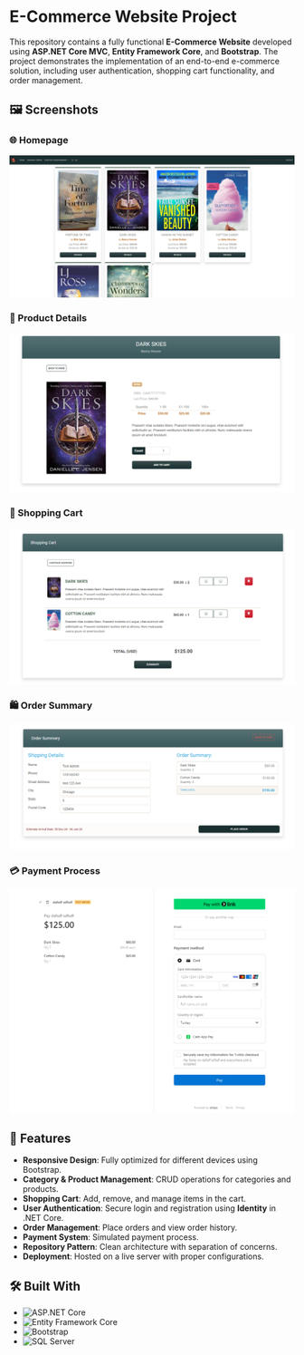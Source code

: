# E-Commerce Website Project

This repository contains a fully functional **E-Commerce Website** developed using **ASP.NET Core MVC**, **Entity Framework Core**, and **Bootstrap**. The project demonstrates the implementation of an end-to-end e-commerce solution, including user authentication, shopping cart functionality, and order management.



## 🖼️ Screenshots
### 🌐 Homepage
![ecom website](<images/Screenshot 2024-12-23 173652.png>)
### 📄 Product Details
![ecom details](<images/Screenshot 2024-12-23 175031.png>)
### 🛒 Shopping Cart
![ecom shopping cart](<images/Screenshot 2024-12-23 173758.png>)
### 🛍️ Order Summary
![ecom order](<images/Screenshot 2024-12-23 175112.png>)

### 💳 Payment Process
![ecom paying](<images/Screenshot 2024-12-23 173844.png>)



## 🚀 Features

- **Responsive Design**: Fully optimized for different devices using Bootstrap.
- **Category & Product Management**: CRUD operations for categories and products.
- **Shopping Cart**: Add, remove, and manage items in the cart.
- **User Authentication**: Secure login and registration using **Identity** in .NET Core.
- **Order Management**: Place orders and view order history.
- **Payment System**: Simulated payment process.
- **Repository Pattern**: Clean architecture with separation of concerns.
- **Deployment**: Hosted on a live server with proper configurations.


## 🛠️ Built With

- ![ASP.NET Core](https://img.shields.io/badge/ASP.NET%20Core-%230074C8?style=for-the-badge)
- ![Entity Framework Core](https://img.shields.io/badge/Entity%20Framework%20Core-%234285F4?style=for-the-badge)
- ![Bootstrap](https://img.shields.io/badge/Bootstrap-%23563D7C?style=for-the-badge)
- ![SQL Server](https://img.shields.io/badge/SQL%20Server-%23CC2927?style=for-the-badge)
